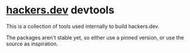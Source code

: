 # [hackers.dev](https://hackers.dev) devtools

This is a collection of tools used internally to build hackers.dev.

The packages aren't stable yet, so either use a pinned version, or use the source as inspiration.
